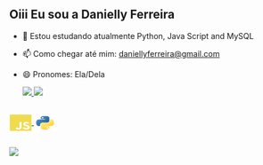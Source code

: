 ## Oiii Eu sou a Danielly Ferreira

- 🌱 Estou estudando atualmente Python, Java Script and MySQL
- 📫 Como chegar até mim: daniellyferreira@gmail.com
- 😄 Pronomes: Ela/Dela


  <a href="https://github.com/DaniellySFerreira">
  <img height="180em" src="https://github-readme-stats.vercel.app/api?username=DaniellySFerreira&show_icons=true&theme=dracula&include_all_commits=true&count_private=true"/>
  

  <img height="180em" src="https://github-readme-stats.vercel.app/api/top-langs/?username=DaniellySFerreira&layout=compact&langs_count=7&theme=dracula"/>
</div>
<div style="display: inline_block"><br>
  <img align="center" alt="Rafa-Js" height="30" width="40" src="https://raw.githubusercontent.com/devicons/devicon/master/icons/javascript/javascript-plain.svg">
  <img align="center" alt="Rafa-Python" height="30" width="40" src="https://raw.githubusercontent.com/devicons/devicon/master/icons/python/python-original.svg">
 
 </div>
 
 ##
 
  <a href="https://https://www.instagram.com/danysferreira/" target="_blank"><img src="https://img.shields.io/badge/-Instagram-%23E4405F?style=for-the-badge&logo=instagram&logoColor=white" target="_blank"></a>
 

